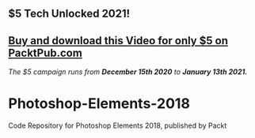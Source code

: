 ## $5 Tech Unlocked 2021!
[Buy and download this Video for only $5 on PacktPub.com](https://www.packtpub.com/product/photoshop-elements-2018-video/9781839217319)
-----
*The $5 campaign         runs from __December 15th 2020__ to __January 13th 2021.__*

# Photoshop-Elements-2018
Code Repository for Photoshop Elements 2018, published by Packt
